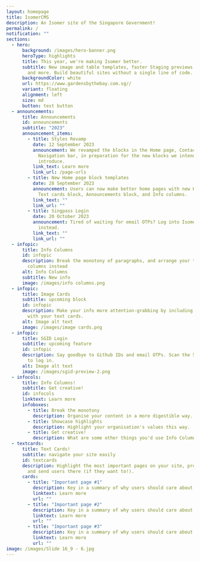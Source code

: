 ```yaml
---
layout: homepage
title: IsomerCMS
description: An Isomer site of the Singapore Government!
permalink: /
notification: ""
sections:
  - hero:
      background: /images/hero-banner.png
      heroType: highlights
      title: This year, we're making Isomer better.
      subtitle: New image and table templates, faster Staging previews, bulk uploads,
        and more. Build beautiful sites without a single line of code.
      backgroundColor: white
      url: https://www.gardensbythebay.com.sg//
      variant: floating
      alignment: left
      size: md
      button: test button
  - announcements:
      title: Announcements
      id: announcements
      subtitle: "2023"
      announcement_items:
        - title: Styles Revamp
          date: 12 September 2023
          announcement: We revamped the blocks in the Home page, Contact us, and
            Navigation bar, in preparation for the new blocks we intend to
            introduce.
          link_text: Learn more
          link_url: /page-urls
        - title: New Home page block templates
          date: 28 September 2023
          announcement: Users can now make better home pages with new Hero banner layouts,
            Text cards block, Announcements block, and Info columns.
          link_text: ""
          link_url: ""
        - title: Singpass Login
          date: 20 October 2023
          announcement: Tired of waiting for email OTPs? Log into IsomerCMS using Singpass
            instead.
          link_text: ""
          link_url: ""
  - infopic:
      title: Info Columns
      id: infopic
      description: Break the monotony of paragraphs, and arrange your text in multiple
        columns instead
      alt: Info Columns
      subtitle: New info
      image: /images/info columns.png
  - infopic:
      title: Image Cards
      subtitle: upcoming block
      id: infopic
      description: Make your info more attention-grabbing by including images along
        with your text cards.
      alt: Image alt text
      image: /images/image cards.png
  - infopic:
      title: SGID Login
      subtitle: upcoming feature
      id: infopic
      description: Say goodbye to Github IDs and email OTPs. Scan the Singpass QR code
        to log in.
      alt: Image alt text
      image: /images/sgid-preview-2.png
  - infocols:
      title: Info Columns!
      subtitle: Get creative!
      id: infocols
      linktext: Learn more
      infoboxes:
        - title: Break the monotony
          description: Organise your content in a more digestible way.
        - title: Showcase highlights
          description: Highlight your organisation's values this way.
        - title: Get creative!
          description: What are some other things you'd use Info Columns for?
  - textcards:
      title: Text Cards!
      subtitle: navigate your site easily
      id: textcards
      description: Highlight the most important pages on your site, provide a summary,
        and send users there (if they want to!).
      cards:
        - title: "Important page #1"
          description: Key in a summary of why users should care about this page.
          linktext: Learn more
          url: ""
        - title: "Important page #2"
          description: Key in a summary of why users should care about this page.
          linktext: Learn more
          url: ""
        - title: "Important page #3"
          description: Key in a summary of why users should care about this page.
          linktext: Learn more
          url: ""
image: /images/Slide 16_9 - 6.jpg
---
```

